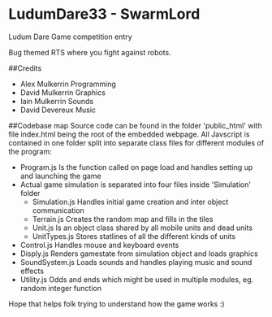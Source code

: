 # LudumDare33 - SwarmLord
Ludum Dare Game competition entry

Bug themed RTS where you fight against robots. 

##Credits 
* Alex Mulkerrin Programming
* David Mulkerrin Graphics
* Iain Mulkerrin Sounds
* David Devereux Music

##Codebase map
Source code can be found in the folder 'public_html' with file index.html being the root of the embedded webpage.
All Javscript is contained in one folder split into separate class files for different modules of the program:
* Program.js  Is the function called on page load and handles setting up and launching the game
* Actual game simulation is separated into four files inside 'Simulation' folder
  * Simulation.js Handles initial game creation and inter object communication
  * Terrain.js    Creates the random map and fills in the tiles
  * Unit.js       Is an object class shared by all mobile units and dead units
  * UnitTypes.js  Stores statlines of all the different kinds of units
* Control.js    Handles mouse and keyboard events
* Disply.js     Renders gamestate from simulation object and loads graphics
* SoundSystem.js Loads sounds and handles playing music and sound effects
* Utility.js    Odds and ends which might be used in multiple modules, eg. random integer function

Hope that helps folk trying to understand how the game works :)
